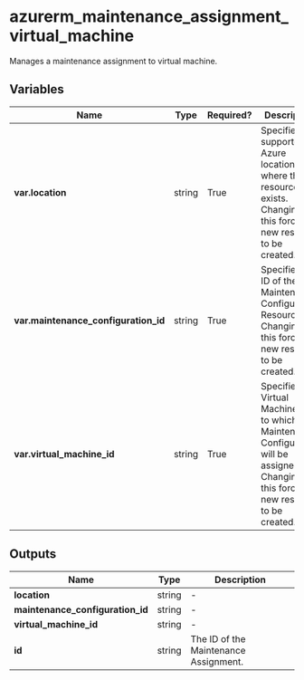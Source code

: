 # azurerm_maintenance_assignment_virtual_machine

Manages a maintenance assignment to virtual machine.

## Variables

| Name | Type | Required? |  Description |
| ---- | ---- | --------- |  ----------- |
| **var.location** | string | True | Specifies the supported Azure location where the resource exists. Changing this forces a new resource to be created. | 
| **var.maintenance_configuration_id** | string | True | Specifies the ID of the Maintenance Configuration Resource. Changing this forces a new resource to be created. | 
| **var.virtual_machine_id** | string | True | Specifies the Virtual Machine ID to which the Maintenance Configuration will be assigned. Changing this forces a new resource to be created. | 



## Outputs

| Name | Type | Description |
| ---- | ---- | --------- | 
| **location** | string  | - | 
| **maintenance_configuration_id** | string  | - | 
| **virtual_machine_id** | string  | - | 
| **id** | string  | The ID of the Maintenance Assignment. | 